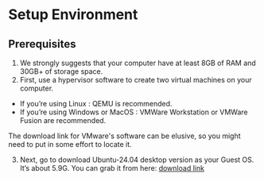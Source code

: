 # Setup Environment

## Prerequisites
1. We strongly suggests that your computer have at least 8GB of RAM and 30GB+ of storage space.
2. First, use a hypervisor software to create two virtual machines on your computer.
- If you’re using Linux : QEMU is recommended.
- If you’re using Windows or MacOS : VMWare Workstation or VMWare Fusion are recommended.

The download link for VMware's software can be elusive, so you might need to put in some effort to locate it.

3. Next, go to download Ubuntu-24.04 desktop version as your Guest OS. It’s about 5.9G. 
You can grab it from here: [download link](https://free.nchc.org.tw/ubuntu-cd/24.04/)
